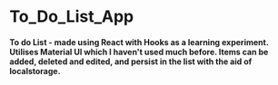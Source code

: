 # To_Do_List_App

#### To do List - made using React with Hooks as a learning experiment. Utilises Material UI which I haven't used much before. Items can be added, deleted and edited, and persist in the list with the aid of localstorage.
